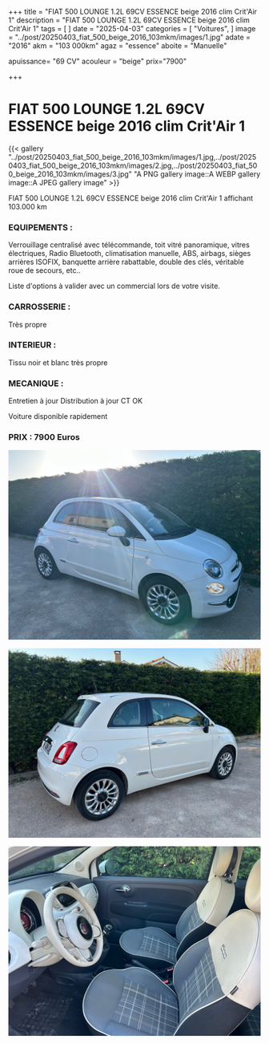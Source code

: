 +++
title = "FIAT 500 LOUNGE 1.2L 69CV ESSENCE beige 2016 clim Crit'Air 1"
description = "FIAT 500 LOUNGE 1.2L 69CV ESSENCE beige 2016 clim Crit'Air 1"
tags = [
]
date = "2025-04-03"
categories = [
    "Voitures",
]
image = "../post/20250403_fiat_500_beige_2016_103mkm/images/1.jpg"
adate = "2016"
akm = "103 000km"
agaz = "essence"
aboite = "Manuelle"

apuissance= "69 CV"
acouleur = "beige"
prix="7900"

+++

# FIAT 500 LOUNGE 1.2L 69CV ESSENCE beige 2016 clim Crit'Air 1

{{< gallery "../post/20250403_fiat_500_beige_2016_103mkm/images/1.jpg,../post/20250403_fiat_500_beige_2016_103mkm/images/2.jpg,../post/20250403_fiat_500_beige_2016_103mkm/images/3.jpg" "A PNG gallery image::A WEBP gallery image::A JPEG gallery image" >}}


FIAT 500 LOUNGE 1.2L 69CV ESSENCE beige 2016 clim Crit'Air 1 affichant 103.000 km


### EQUIPEMENTS :
Verrouillage centralisé avec télécommande, toit vitré panoramique, vitres électriques, Radio Bluetooth, climatisation manuelle, ABS, airbags, sièges arrières ISOFIX, banquette arrière rabattable, double des clés, véritable roue de secours, etc..


Liste d'options à valider avec un commercial lors de votre visite.


### CARROSSERIE :
 Très propre  


### INTERIEUR :
Tissu noir et blanc très propre

### MECANIQUE :
Entretien à jour
Distribution à jour
CT OK




Voiture disponible rapidement


### PRIX : 7900 Euros


<!-- more -->


![](images/1.jpg)

![](images/2.jpg)

![](images/3.jpg)

